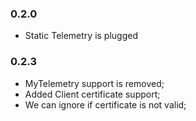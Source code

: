 ### 0.2.0
* Static Telemetry is plugged

### 0.2.3
* MyTelemetry support is removed;
* Added Client certificate support;
* We can ignore if certificate is not valid;
